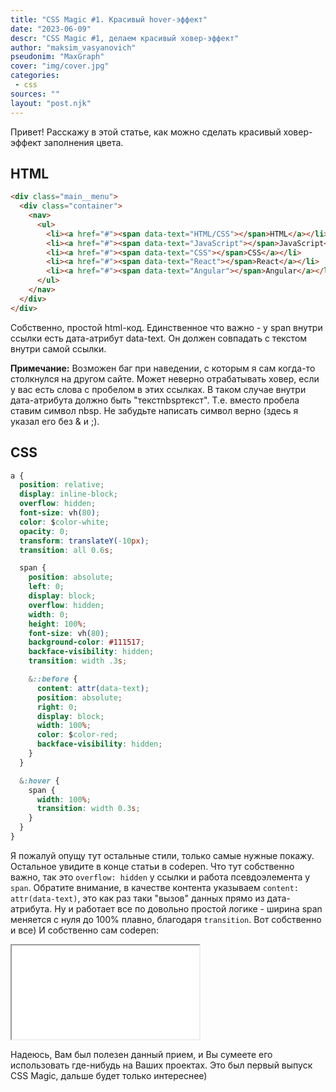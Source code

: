 ```yaml
---
title: "CSS Magic #1. Красивый hover-эффект"
date: "2023-06-09"
descr: "CSS Magic #1, делаем красивый ховер-эффект"
author: "maksim_vasyanovich"
pseudonim: "MaxGraph"
cover: "img/cover.jpg"
categories:
 - css
sources: ""
layout: "post.njk"
---
```


Привет! Расскажу в этой статье, как можно сделать красивый ховер-эффект заполнения цвета.

## HTML

``` html
<div class="main__menu">
  <div class="container">
    <nav>
      <ul>
        <li><a href="#"><span data-text="HTML/CSS"></span>HTML</a></li>
        <li><a href="#"><span data-text="JavaScript"></span>JavaScript</a></li>
        <li><a href="#"><span data-text="CSS"></span>CSS</a></li>
        <li><a href="#"><span data-text="React"></span>React</a></li>
        <li><a href="#"><span data-text="Angular"></span>Angular</a></li>
      </ul>
    </nav>
  </div>
</div>
```

Собственно, простой html-код. Единственное что важно - у span внутри ссылки есть дата-атрибут data-text. Он должен совпадать с текстом внутри самой ссылки.

<div class="note">
  <p>
    <strong>Примечание:</strong> Возможен баг при наведении, с которым я сам когда-то столкнулся на другом сайте. Может неверно отрабатывать ховер, если у вас есть слова с пробелом в этих ссылках. В таком случае внутри дата-атрибута должно быть "текстnbspтекст". Т.е. вместо пробела ставим символ nbsp. Не забудьте написать символ верно (здесь я указал его без & и ;).
  </p>
</div>

## CSS

``` css
a {
  position: relative;
  display: inline-block;
  overflow: hidden;
  font-size: vh(80);
  color: $color-white;
  opacity: 0;
  transform: translateY(-10px);
  transition: all 0.6s;

  span {
    position: absolute;
    left: 0;
    display: block;
    overflow: hidden;
    width: 0;
    height: 100%;
    font-size: vh(80);
    background-color: #111517;
    backface-visibility: hidden;
    transition: width .3s;

    &::before {
      content: attr(data-text);
      position: absolute;
      right: 0;
      display: block;
      width: 100%;
      color: $color-red;
      backface-visibility: hidden;
    }
  }

  &:hover {
    span {
      width: 100%;
      transition: width 0.3s;
    }
  }
}
```

Я пожалуй опущу тут остальные стили, только самые нужные покажу. Остальное увидите в конце статьи в codepen. Что тут собственно важно, так это `overflow: hidden` у ссылки и работа псевдоэлемента у `span`. Обратите внимание, в качестве контента указываем `content: attr(data-text)`, это как раз таки "вызов" данных прямо из дата-атрибута. Ну и работает все по довольно простой логике - ширина span меняется с нуля до 100% плавно, благодаря `transition`. Вот собственно и все) И собственно сам codepen:

<iframe title="CSS Magic #1. Hover effect" src="//codepen.io/MaxGraph/embed/zXKerg/?height=265&amp;theme-id=0&amp;default-tab=css,result" allowfullscreen></iframe>

Надеюсь, Вам был полезен данный прием, и Вы сумеете его использовать где-нибудь на Ваших проектах. Это был первый выпуск CSS Magic, дальше будет только интереснее)
